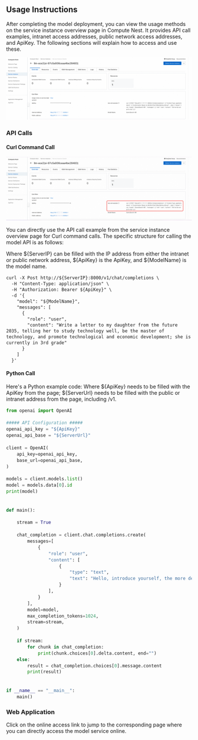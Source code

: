 ## Usage Instructions
After completing the model deployment, you can view the usage methods on the service instance overview page in Compute Nest. It provides API call examples, intranet access addresses, public network access addresses, and ApiKey. The following sections will explain how to access and use these.

![img-llm-use-desc.png](../image-en/img-llm-use-desc.png)

### API Calls
#### Curl Command Call

![img.png](../image-en/img-api-call.png)

You can directly use the API call example from the service instance overview page for Curl command calls. The specific structure for calling the model API is as follows:

Where ${ServerIP} can be filled with the IP address from either the intranet or public network address, ${ApiKey} is the ApiKey, and ${ModelName} is the model name.
```shell
curl -X Post http://${ServerIP}:8000/v1/chat/completions \
  -H "Content-Type: application/json" \
  -H "Authorization: Bearer ${ApiKey}" \
  -d '{
    "model": "${ModelName}",
    "messages": [
      {
        "role": "user",
        "content": "Write a letter to my daughter from the future 2035, telling her to study technology well, be the master of technology, and promote technological and economic development; she is currently in 3rd grade"
      }
    ]
  }'
```

#### Python Call
Here's a Python example code: Where ${ApiKey} needs to be filled with the ApiKey from the page; ${ServerUrl} needs to be filled with the public or intranet address from the page, including /v1.
```python
from openai import OpenAI

##### API Configuration #####
openai_api_key = "${ApiKey}"
openai_api_base = "${ServerUrl}"

client = OpenAI(
    api_key=openai_api_key,
    base_url=openai_api_base,
)

models = client.models.list()
model = models.data[0].id
print(model)


def main():

    stream = True

    chat_completion = client.chat.completions.create(
        messages=[
            {
                "role": "user",
                "content": [
                    {
                        "type": "text",
                        "text": "Hello, introduce yourself, the more detailed the better.",
                    }
                ],
            }
        ],
        model=model,
        max_completion_tokens=1024,
        stream=stream,
    )

    if stream:
        for chunk in chat_completion:
            print(chunk.choices[0].delta.content, end="")
    else:
        result = chat_completion.choices[0].message.content
        print(result)


if __name__ == "__main__":
    main()
```

### Web Application
Click on the online access link to jump to the corresponding page where you can directly access the model service online.